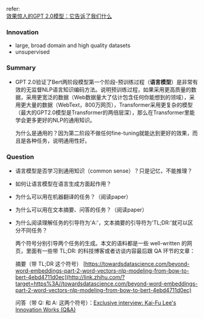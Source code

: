 refer:<br>[效果惊人的GPT 2.0模型：它告诉了我们什么](https://zhuanlan.zhihu.com/p/56865533)



### Innovation

+ large, broad domain and high quality datasets
+ unsupervised



### Summary

- GPT 2.0验证了Bert两阶段模型第一个阶段-预训练过程（**语言模型**）是非常有效的无监督NLP语言知识编码方法。说明预训练过程，如果采用更高质量的数据，采用更宽泛的数据（Web数据量大了估计包含任何你能想到的领域），采用更大量的数据（WebText，800万网页），Transformer采用更复杂的模型（最大的GPT2.0模型是Transformer的两倍层深），那么在Transformer里能学会更多更好的NLP的通用知识。

  为什么是通用的？因为第二阶段不做任何fine-tuning就能达到更好的效果，而且是各种任务，说明通用性好。



### Question

+ 语言模型是否学习到通用知识（common sense）？只是记忆，不能推理？

+ 如何让语言模型在语言生成方面起作用？

+ 为什么可以用在机器翻译的任务？（阅读paper）

+ 为什么可以用在文本摘要、问答的任务？（阅读paper）

+ 为什么阅读理解任务的引导符为'A:'，文本摘要的引导符为'TL;DR:'就可以区分不同任务？

  两个符号分别引导两个任务的生成。本文的语料都是一些 well-written 的网页，里面有一些带 TL;DR: 的科技博客或者访谈内容最后跟 QA 环节的文章：

  摘要（带 TL;DR 这个符号） [https://towardsdatascience.com/beyond-word-embeddings-part-2-word-vectors-nlp-modeling-from-bow-to-bert-4ebd4711d0ec](http://link.zhihu.com/?target=https%3A//towardsdatascience.com/beyond-word-embeddings-part-2-word-vectors-nlp-modeling-from-bow-to-bert-4ebd4711d0ec)

  问答（带 Q: 和 A: 这两个符号）：[Exclusive interview: Kai-Fu Lee's Innovation Works (Q&A)](http://link.zhihu.com/?target=http%3A//www.chinadaily.com.cn/business/2010-06/03/content_9931161.htm) 

